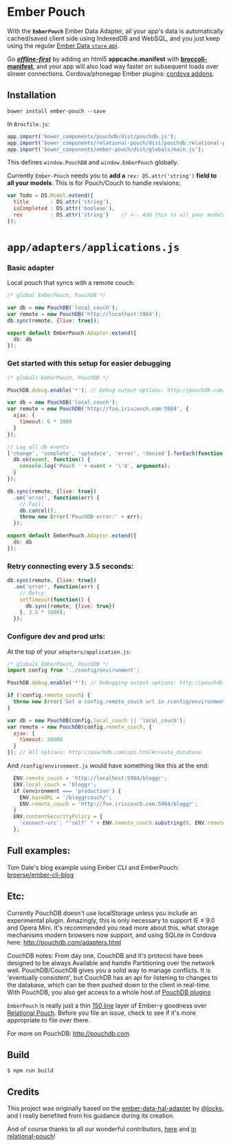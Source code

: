 # Ember Pouch

With the **`EmberPouch`** Ember Data Adapter, all your app's data is automatically cached/saved client side using IndexedDB and WebSQL, and you just keep using the regular [Ember Data `store` api](http://emberjs.com/api/data/classes/DS.Store.html#method_all). 

Go [_**offline-first**_](http://offlinefirst.org/) by adding an html5 **appcache.manifest** with [**broccoli-manifest**](https://github.com/racido/broccoli-manifest), and your app will also load way faster on subsequent loads over slower connections.
Cordova/phonegap Ember plugins: [cordova addons](http://www.emberaddons.com/#/?q=cordova).

## Installation

    bower install ember-pouch --save

In `Brocfile.js`:

```js
app.import('bower_components/pouchdb/dist/pouchdb.js');
app.import('bower_components/relational-pouch/dist/pouchdb.relational-pouch.js');
app.import('bower_components/ember-pouch/dist/globals/main.js');
```

This defines `window.PouchDB` and `window.EmberPouch` globally.

Currently `Ember-Pouch` needs you to **add a** `rev: DS.attr('string')` **field to all your models**. This is for Pouch/Couch to handle revisions:

```js
var Todo = DS.Model.extend({
  title       : DS.attr('string'),
  isCompleted : DS.attr('boolean'),
  rev         : DS.attr('string')    // <-- Add this to all your models
});
```

# `app/adapters/applications.js`

### Basic adapter

Local pouch that syncs with a remote couch:
```js
/* global EmberPouch, PouchDB */

var db = new PouchDB('local_couch');
var remote = new PouchDB('http://localhost:5984');
db.sync(remote, {live: true});

export default EmberPouch.Adapter.extend({
  db: db
});
```

### Get started with this setup for easier debugging

```javascript
/* globals EmberPouch, PouchDB */

PouchDB.debug.enable('*'); // Debug output options: http://pouchdb.com/api.html#debug_mode

var db = new PouchDB('local_couch');
var remote = new PouchDB('http://foo.iriscouch.com:5984', {
  ajax: {
    timeout: 6 * 1000
  }
});

// Log all db events 
['change', 'complete', 'uptodate', 'error', 'denied'].forEach(function(event) {
  db.on(event, function() {
    console.log('Pouch ' + event + '\'d', arguments);
  }
});

db.sync(remote, {live: true})
  .on('error', function(err) {
    // Fail:
    db.cancel();
    throw new Error('PouchDB error:' + err);
  });

export default EmberPouch.Adapter.extend({
  db: db
});
```

### Retry connecting every 3.5 seconds:

```javascript
db.sync(remote, {live: true})
  .on('error', function(err) {
    // Retry:
    setTimeout(function() {
      db.sync(remote, {live: true})
    }, 3.5 * 1000);
  });
```


### Configure dev and prod urls:
At the top of your `adapters/application.js`:
```javascript
/* globals EmberPouch, PouchDB */
import config from '../config/environment';

PouchDB.debug.enable('*'); // Debugging output options: http://pouchdb.com/api.html#debug_mode

if (!config.remote_couch) {
  throw new Error('Set a config.remote_couch url in /config/environment.js');
}

var db = new PouchDB(config.local_couch || 'local_couch');
var remote = new PouchDB(config.remote_couch, {
  ajax: {
    timeout: 20000
  }
}); // All options: http://pouchdb.com/api.html#create_database
```

And `/config/environment.js` would have something like this at the end:
```javascript
  ENV.remote_couch = 'http://localhost:5984/bloggr';
  ENV.local_couch = 'bloggr';
  if (environment === 'production') {
    ENV.baseURL = '/bloggrcouch/';
    ENV.remote_couch = 'http://foo.iriscouch.com:5984/bloggr';
  }
  ENV.contentSecurityPolicy = {
    'connect-src': "'self' " + ENV.remote_couch.substring(0, ENV.remote_couch.indexOf('/', 9))
  };
```

## Full examples:

Tom Dale's blog example using Ember CLI and EmberPouch: [broerse/ember-cli-blog](https://github.com/broerse/ember-cli-blog)

## Etc:

Currently PouchDB doesn't use localStorage unless you include an experimental plugin. Amazingly, this is only necessary to support IE ≤ 9.0 and Opera Mini. It's recommended you read more about this, what storage mechanisms modern browsers now support, and using SQLite in Cordova here: http://pouchdb.com/adapters.html

CouchDB notes:
From day one, CouchDB and it's protocol have been designed to be always Available and handle Partitioning over the network well. PouchDB/CouchDB gives you a solid way to manage conflicts. It is 'eventually consistent', but CouchDB has an api for listening to changes to the database, which can be then pushed down to the client in real-time. With PouchDB, you also get access to a whole host of [PouchDB plugins](http://pouchdb.com/external.html)

`EmberPouch` is really just a thin [150 line](https://github.com/nolanlawson/ember-pouch/blob/master/lib/pouchdb-adapter.js) layer of Ember-y goodness over [Relational Pouch](https://github.com/nolanlawson/relational-pouch). Before you file an issue, check to see if it's more appropriate to file over there.

For more on PouchDB: http://pouchdb.com

## Build

    $ npm run build

## Credits

This project was originally based on the [ember-data-hal-adapter](https://github.com/locks/ember-data-hal-adapter) by [@locks](https://github.com/locks), and I really benefited from his guidance during its creation.

And of course thanks to all our wonderful contributors, [here](https://github.com/nolanlawson/ember-pouch/graphs/contributors) and [in relational-pouch](https://github.com/nolanlawson/relational-pouch/graphs/contributors)! 

